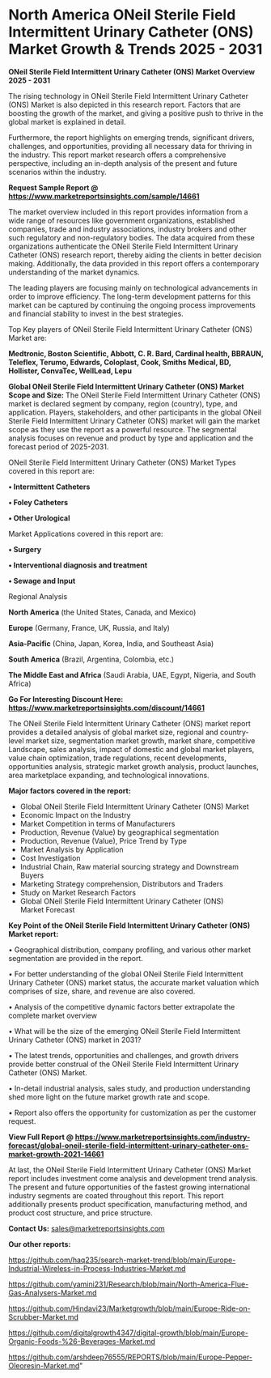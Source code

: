 # North America ONeil Sterile Field Intermittent Urinary Catheter (ONS) Market Growth & Trends 2025 - 2031

<Strong> ONeil Sterile Field Intermittent Urinary Catheter (ONS) Market Overview 2025 - 2031</strong>

The rising technology in ONeil Sterile Field Intermittent Urinary Catheter (ONS) Market is also depicted in this research report. Factors that are boosting the growth of the market, and giving a positive push to thrive in the global market is explained in detail.

Furthermore, the report highlights on emerging trends, significant drivers, challenges, and opportunities, providing all necessary data for thriving in the industry. This report market research offers a comprehensive perspective, including an in-depth analysis of the present and future scenarios within the industry.

<strong>Request Sample Report @ <a href=https://www.marketreportsinsights.com/sample/14661>https://www.marketreportsinsights.com/sample/14661</a></strong>

The market overview included in this report provides information from a wide range of resources like government organizations, established companies, trade and industry associations, industry brokers and other such regulatory and non-regulatory bodies. The data acquired from these organizations authenticate the ONeil Sterile Field Intermittent Urinary Catheter (ONS) research report, thereby aiding the clients in better decision making. Additionally, the data provided in this report offers a contemporary understanding of the market dynamics.

The leading players are focusing mainly on technological advancements in order to improve efficiency. The long-term development patterns for this market can be captured by continuing the ongoing process improvements and financial stability to invest in the best strategies.

Top Key players of ONeil Sterile Field Intermittent Urinary Catheter (ONS) Market are:

<strong>Medtronic, Boston Scientific, Abbott, C. R. Bard, Cardinal health, BBRAUN, Teleflex, Terumo, Edwards, Coloplast, Cook, Smiths Medical, BD, Hollister, ConvaTec, WellLead, Lepu</strong>

<strong><b>Global ONeil Sterile Field Intermittent Urinary Catheter (ONS) Market Scope and Size:</b></strong>
The ONeil Sterile Field Intermittent Urinary Catheter (ONS) market is declared segment by company, region (country), type, and application. Players, stakeholders, and other participants in the global ONeil Sterile Field Intermittent Urinary Catheter (ONS) market will gain the market scope as they use the report as a powerful resource. The segmental analysis focuses on revenue and product by type and application and the forecast period of 2025-2031.

ONeil Sterile Field Intermittent Urinary Catheter (ONS) Market Types covered in this report are:

<strong>• Intermittent Catheters

• Foley Catheters

• Other Urological</strong>

Market Applications covered in this report are:

<strong>• Surgery

• Interventional diagnosis and treatment

• Sewage and Input</strong> 

Regional Analysis

<strong>North America</strong> (the United States, Canada, and Mexico)

<strong>Europe</strong> (Germany, France, UK, Russia, and Italy)

<strong>Asia-Pacific</strong> (China, Japan, Korea, India, and Southeast Asia)

<strong>South America</strong> (Brazil, Argentina, Colombia, etc.)

<strong>The Middle East and Africa</strong> (Saudi Arabia, UAE, Egypt, Nigeria, and South Africa)

<strong>Go For Interesting Discount Here: <a href=https://www.marketreportsinsights.com/discount/14661>https://www.marketreportsinsights.com/discount/14661</a></strong>

The ONeil Sterile Field Intermittent Urinary Catheter (ONS) market report provides a detailed analysis of global market size, regional and country-level market size, segmentation market growth, market share, competitive Landscape, sales analysis, impact of domestic and global market players, value chain optimization, trade regulations, recent developments, opportunities analysis, strategic market growth analysis, product launches, area marketplace expanding, and technological innovations.

<strong><b>Major factors covered in the report:</b></strong>
<ul>
  <li>Global ONeil Sterile Field Intermittent Urinary Catheter (ONS) Market </li>
  <li>Economic Impact on the Industry</li>
  <li>Market Competition in terms of Manufacturers</li>
  <li>Production, Revenue (Value) by geographical segmentation</li>
  <li>Production, Revenue (Value), Price Trend by Type</li>
  <li>Market Analysis by Application</li>
  <li>Cost Investigation</li>
  <li>Industrial Chain, Raw material sourcing strategy and Downstream Buyers</li>
  <li>Marketing Strategy comprehension, Distributors and Traders</li>
  <li>Study on Market Research Factors</li>
  <li>Global ONeil Sterile Field Intermittent Urinary Catheter (ONS) Market Forecast</li>
</ul>

<strong><b>Key Point of the ONeil Sterile Field Intermittent Urinary Catheter (ONS) Market report:</b></strong>

• Geographical distribution, company profiling, and various other market segmentation are provided in the report.

• For better understanding of the global ONeil Sterile Field Intermittent Urinary Catheter (ONS) market status, the accurate market valuation which comprises of size, share, and revenue are also covered.

• Analysis of the competitive dynamic factors better extrapolate the complete market overview

• What will be the size of the emerging ONeil Sterile Field Intermittent Urinary Catheter (ONS) market in 2031?

• The latest trends, opportunities and challenges, and growth drivers provide better construal of the ONeil Sterile Field Intermittent Urinary Catheter (ONS) Market.

• In-detail industrial analysis, sales study, and production understanding shed more light on the future market growth rate and scope.

• Report also offers the opportunity for customization as per the customer request.

<strong><b>View Full Report @ <a href=https://www.marketreportsinsights.com/industry-forecast/global-oneil-sterile-field-intermittent-urinary-catheter-ons-market-growth-2021-14661>https://www.marketreportsinsights.com/industry-forecast/global-oneil-sterile-field-intermittent-urinary-catheter-ons-market-growth-2021-14661</a></b></strong>


At last, the ONeil Sterile Field Intermittent Urinary Catheter (ONS) Market report includes investment come analysis and development trend analysis. The present and future opportunities of the fastest growing international industry segments are coated throughout this report. This report additionally presents product specification, manufacturing method, and product cost structure, and price structure.

<strong>Contact Us:</strong>
sales@marketreportsinsights.com

<strong>Our other reports:</strong>

<a href=https://github.com/haq235/search-market-trend/blob/main/Europe-Industrial-Wireless-in-Process-Industries-Market.md>https://github.com/haq235/search-market-trend/blob/main/Europe-Industrial-Wireless-in-Process-Industries-Market.md</a>

<a href=https://github.com/yamini231/Research/blob/main/North-America-Flue-Gas-Analysers-Market.md>https://github.com/yamini231/Research/blob/main/North-America-Flue-Gas-Analysers-Market.md</a>

<a href=https://github.com/Hindavi23/Marketgrowth/blob/main/Europe-Ride-on-Scrubber-Market.md>https://github.com/Hindavi23/Marketgrowth/blob/main/Europe-Ride-on-Scrubber-Market.md</a>

<a href=https://github.com/digitalgrowth4347/digital-growth/blob/main/Europe-Organic-Foods-%26-Beverages-Market.md>https://github.com/digitalgrowth4347/digital-growth/blob/main/Europe-Organic-Foods-%26-Beverages-Market.md</a>

<a href=https://github.com/arshdeep76555/REPORTS/blob/main/Europe-Pepper-Oleoresin-Market.md>https://github.com/arshdeep76555/REPORTS/blob/main/Europe-Pepper-Oleoresin-Market.md</a>"
